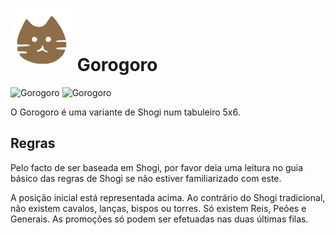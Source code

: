 
# ![Gorogoro](https://github.com/gbtami/pychess-variants/blob/master/static/icons/Gorogoro.svg) Gorogoro

![Gorogoro](https://github.com/gbtami/pychess-variants/blob/master/static/images/ShogiGuide/Gorogoro1.png) ![Gorogoro](https://github.com/gbtami/pychess-variants/blob/master/static/images/ShogiGuide/Gorogoro2.png)

O Gorogoro é uma variante de Shogi num tabuleiro 5x6.

## Regras

Pelo facto de ser baseada em Shogi, por favor deia uma leitura no guia básico das regras de Shogi se não estiver familiarizado com este.

A posição inicial está representada acima. Ao contrário do Shogi tradicional, não existem cavalos, lanças, bispos ou torres. Só existem Reis, Peões e Generais. As promoções só podem ser efetuadas nas duas últimas filas.
